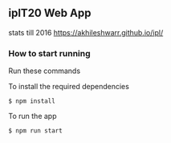 ## iplT20 Web App

stats till 2016
https://akhileshwarr.github.io/ipl/

### How to start running
Run these commands

To install the required dependencies

	$ npm install

To run the app

	$ npm run start

